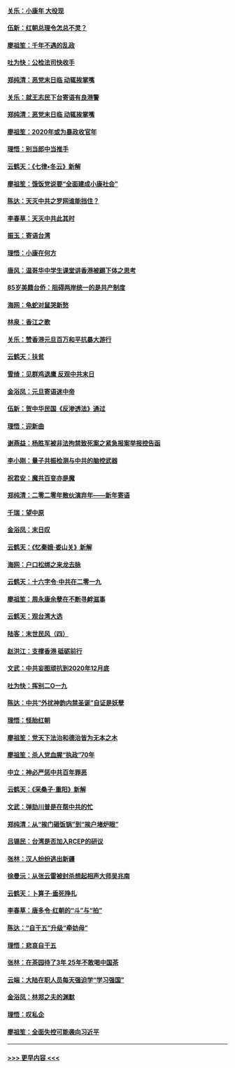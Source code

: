 #### [关乐：小康年 大役现](../pages/nsc993/n11774213.md?t=01081144) 
#### [伍新：红朝总理令怎总不灵？](../pages/nsc993/n11770813.md?t=01081144) 
#### [廖祖笙：千年不遇的乱政](../pages/nsc993/n11770373.md?t=01081144) 
#### [吐为快：公检法司快收手](../pages/nsc993/n11770359.md?t=01081144) 
#### [郑纯清：恶党末日临 动辄挨掌嘴](../pages/nsc993/n11769912.md?t=01081144) 
#### [关乐：就王志民下台寄语有良港警](../pages/nsc993/n11769903.md?t=01081144) 
#### [郑纯清：恶党末日临 动辄挨掌嘴](../pages/nsc993/n11769356.md?t=01081144) 
#### [廖祖笙：2020年或为暴政收官年](../pages/nsc993/n11768216.md?t=01081144) 
#### [理悟：别当郎中当推手](../pages/nsc993/n11768243.md?t=01081144) 
#### [云鹤天：《七律▪冬云》新解](../pages/nsc993/n11768204.md?t=01081144) 
#### [廖祖笙：饿饭党说要“全面建成小康社会”](../pages/nsc993/n11767482.md?t=01081144) 
#### [陈达：天灭中共之罗网谁能挡住？](../pages/nsc993/n11767465.md?t=01081144) 
#### [李春草：天灭中共此其时](../pages/nsc993/n11767452.md?t=01081144) 
#### [振玉：寄语台湾](../pages/nsc993/n11767432.md?t=01081144) 
#### [理悟：小康在何方](../pages/nsc993/n11767394.md?t=01081144) 
#### [唐风：温哥华中学生课堂讲香港被踢下体之思考](../pages/nsc993/n11766848.md?t=01081144) 
#### [85岁美籍台侨：阻碍两岸统一的是共产制度](../pages/nsc993/n11765043.md?t=01081144) 
#### [海网：龟蛇对鼠哭新愁](../pages/nsc993/n11764895.md?t=01081144) 
#### [林泉：香江之歌](../pages/nsc993/n11764415.md?t=01081144) 
#### [关乐：赞香港元旦百万和平抗暴大游行](../pages/nsc993/n11764382.md?t=01081144) 
#### [云鹤天：扶贫](../pages/nsc993/n11764245.md?t=01081144) 
#### [雪绮：见群鸡退鹰  反观中共末日](../pages/nsc993/n11762112.md?t=01081144) 
#### [金浴凤：元旦寄语迷中帝](../pages/nsc993/n11761788.md?t=01081144) 
#### [伍新：贺中华民国《反渗透法》通过](../pages/nsc993/n11761994.md?t=01081144) 
#### [理悟：迎新曲](../pages/nsc993/n11761152.md?t=01081144) 
#### [谢燕益：杨胜军被非法拘禁致死案之紧急报案举报控告函](../pages/nsc993/n11756134.md?t=01081144) 
#### [李小刚：量子共振检测与中共的脑控武器](../pages/nsc993/n11754518.md?t=01081144) 
#### [祝君安：魔共百变亦是魔](../pages/nsc993/n11754469.md?t=01081144) 
#### [郑纯清：二零二零年散伙演弃年——新年寄语](../pages/nsc993/n11754195.md?t=01081144) 
#### [千瑞：望中原](../pages/nsc993/n11754159.md?t=01081144) 
#### [金浴凤：末日叹](../pages/nsc993/n11752359.md?t=01081144) 
#### [云鹤天：《忆秦娥‧娄山关》新解](../pages/nsc993/n11752348.md?t=01081144) 
#### [海网：户口松绑之来龙去脉](../pages/nsc993/n11752328.md?t=01081144) 
#### [云鹤天：十六字令‧中共在二零一九](../pages/nsc993/n11752305.md?t=01081144) 
#### [廖祖笙：周永康余孽在不断寻衅滋事](../pages/nsc993/n11751013.md?t=01081144) 
#### [云鹤天：观台湾大选](../pages/nsc993/n11751007.md?t=01081144) 
#### [陆客：末世民风（四）](../pages/nsc993/n11749203.md?t=01081144) 
#### [赵洪江：支撑香港 砥砺前行](../pages/nsc993/n11748482.md?t=01081144) 
#### [文武：中共妄图顽抗到2020年12月底](../pages/nsc993/n11748446.md?t=01081144) 
#### [吐为快：挥别二O一九](../pages/nsc993/n11748411.md?t=01081144) 
#### [陈达：中共“外扰神韵内禁圣诞”自证是妖孽](../pages/nsc993/n11748226.md?t=01081144) 
#### [理悟：怪胎红朝](../pages/nsc993/n11748206.md?t=01081144) 
#### [廖祖笙：党天下法治和德治皆为无本之木](../pages/nsc993/n11748135.md?t=01081144) 
#### [廖祖笙：杀人党血腥“执政”70年](../pages/nsc993/n11745144.md?t=01081144) 
#### [中立：神必严惩中共百年罪恶](../pages/nsc993/n11744970.md?t=01081144) 
#### [云鹤天：《采桑子‧重阳》新解](../pages/nsc993/n11744948.md?t=01081144) 
#### [文武：弹劾川普是在帮中共的忙](../pages/nsc993/n11744758.md?t=01081144) 
#### [郑纯清：从“挨门砸饭锅”到“挨户堵炉眼”](../pages/nsc993/n11744745.md?t=01081144) 
#### [吕锡民：台湾是否加入RCEP的研议](../pages/nsc993/n11744701.md?t=01081144) 
#### [张林：汉人纷纷逃出新疆](../pages/nsc993/n11743530.md?t=01081144) 
#### [徐曼沅：从张云雷被封杀想起相声大师吴兆南](../pages/nsc993/n11741816.md?t=01081144) 
#### [云鹤天：卜算子‧垂死挣扎](../pages/nsc993/n11739956.md?t=01081144) 
#### [李春草：唐多令‧红朝的“斗”与“拍”](../pages/nsc993/n11739830.md?t=01081144) 
#### [陈达：“自干五”升级“牵妨母”](../pages/nsc993/n11739724.md?t=01081144) 
#### [理悟：悲哀自干五](../pages/nsc993/n11739547.md?t=01081144) 
#### [张林：在茶园待了3年 25年不敢喝中国茶](../pages/nsc993/n11739240.md?t=01081144) 
#### [云端：大陆在职人员每天强迫学“学习强国”](../pages/nsc993/n11738735.md?t=01081144) 
#### [金浴凤：林郑之夫的渊默](../pages/nsc993/n11737735.md?t=01081144) 
#### [理悟：叹私企](../pages/nsc993/n11737715.md?t=01081144) 
#### [廖祖笙：全面失控可能袭向习近平](../pages/nsc993/n11737704.md?t=01081144) 

----
#### [ >>> 更早内容 <<< ](../indexes/nsc993-earlier.md)
